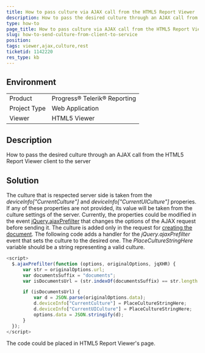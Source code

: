 ```yaml
---
title: How to pass culture via AJAX call from the HTML5 Report Viewer
description: How to pass the desired culture through an AJAX call from the HTML5 Report Viewer client to the server
type: how-to
page_title: How to pass culture via AJAX call from the HTML5 Report Viewer
slug: how-to-send-culture-from-client-to-service
position:
tags: viewer,ajax,culture,rest
ticketid: 1142220
res_type: kb
---
```


## Environment
<table>
 <tr>
  <td>Product</td>
  <td>Progress® Telerik® Reporting</td>
 </tr>
 <tr>
  <td>Project Type</td>
  <td>Web Application</td>
 </tr>
 <tr>
  <td>Viewer</td>
  <td>HTML5 Viewer</td>
 </tr>
</table>


## Description
How to pass the desired culture through an AJAX call from the HTML5 Report Viewer client to the server

## Solution
The culture that is respected server side is taken from the *deviceInfo["CurrentCulture"]* and *deviceInfo["CurrentUICulture"]* properies. If any of these properties are not provided, its value will be taken from the culture settings of the server. Currently, the properties could be modified in the event [jQuery.ajaxPrefilter](http://api.jquery.com/jquery.ajaxprefilter/) that changes the options of the AJAX request before sending it. The culture is added only in the request for [creating the document](../telerik-reporting-rest-documents-api-request-document). The following code adds a handler for the *jQuery.ajaxPrefilter* event that sets the culture to the desired one. The *PlaceCultureStringHere* variable should be a string representing a valid culture.

```javascript
<script>
  $.ajaxPrefilter(function (options, originalOptions, jqXHR) {
      var str = originalOptions.url;
      var documentsSuffix = "documents";
      var isDocumentsUrl = (str.indexOf(documentsSuffix) == str.length - documentsSuffix.length);

      if (isDocumentsUrl) {
          var d = JSON.parse(originalOptions.data);
          d.deviceInfo["CurrentCulture"] = PlaceCultureStringHere;
          d.deviceInfo["CurrentUICulture"] = PlaceCultureStringHere;
          options.data = JSON.stringify(d);
      }
  });
</script>
```

The code could be placed in HTML5 Report Viewer's page.
